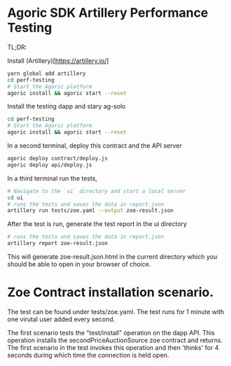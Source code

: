 # Agoric SDK Artillery Performance Testing

TL;DR:

Install (Artillery)[https://artillery.io/]

```sh
yarn global add artillery
cd perf-testing
# Start the Agoric platform
agoric install && agoric start --reset
```

Install the testing dapp and stary ag-solo

```sh
cd perf-testing
# Start the Agoric platform
agoric install && agoric start --reset
```

In a second terminal, deploy this contract and the API server

```sh
agoric deploy contract/deploy.js
agoric deploy api/deploy.js
```

In a third terminal run the tests,

```sh
# Navigate to the `ui` directory and start a local server
cd ui
# runs the tests and saves the data in report.json
artillery run tests/zoe.yaml --output zoe-result.json
```

After the test is run, generate the test report in the ui directory

```sh
# runs the tests and saves the data in report.json
artillery report zoe-result.json
```

This will generate zoe-result.json.html in the current directory which you
should be able to open in your browser of choice.

# Zoe Contract installation scenario.

The test can be found under tests/zoe.yaml. The test runs for 1 minute
with one virutal user added every second.

The first scenario tests the "test/install" operation on the dapp API.
This operation installs the secondPriceAuctionSource zoe contract and
returns. The first scenario in the test invokes this operation and then
'thinks' for 4 seconds during which time the connection is held open.
